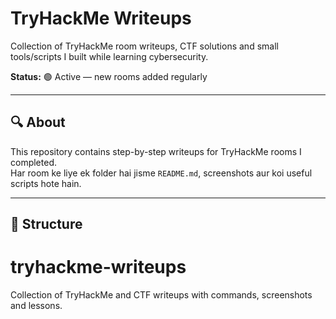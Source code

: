 # TryHackMe Writeups

Collection of TryHackMe room writeups, CTF solutions and small tools/scripts I built while learning cybersecurity.

**Status:** 🟢 Active — new rooms added regularly

---

## 🔍 About
This repository contains step-by-step writeups for TryHackMe rooms I completed.  
Har room ke liye ek folder hai jisme `README.md`, screenshots aur koi useful scripts hote hain.

---

## 📁 Structure
# tryhackme-writeups
Collection of TryHackMe and CTF writeups with commands, screenshots and lessons.
